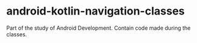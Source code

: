 # android-kotlin-navigation-classes
 Part of the study of Android Development. Contain code made during the classes.
